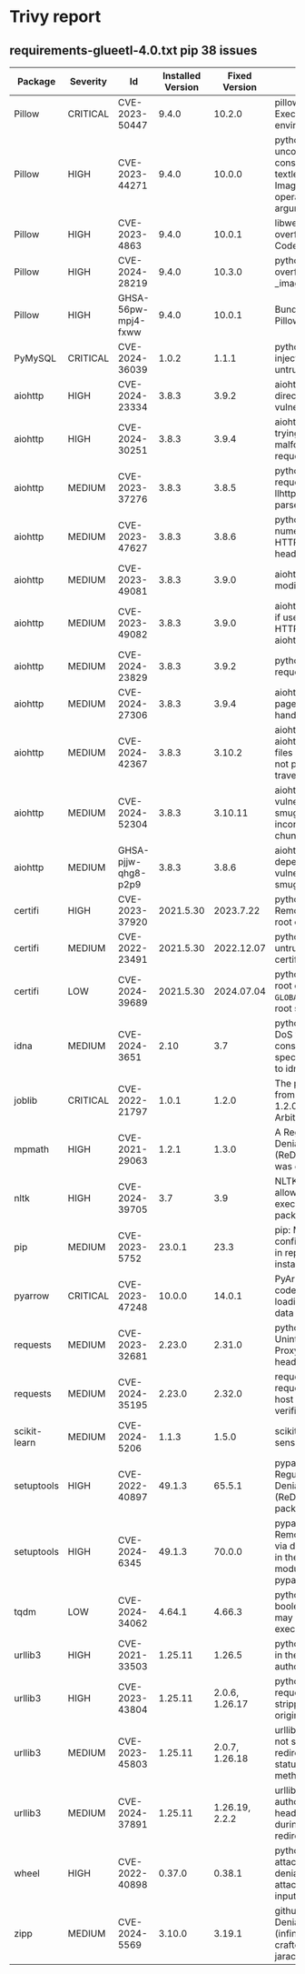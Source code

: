 # Trivy report

## requirements-glueetl-4.0.txt pip  38 issues


| Package |  Severity | Id | Installed Version  | Fixed Version | Title |
|---------|-----------|----|--------------------|---------------|--------|
| Pillow | CRITICAL | CVE-2023-50447 | 9.4.0 | 10.2.0  | pillow: Arbitrary Code Execution via the environment parameter |
| Pillow | HIGH | CVE-2023-44271 | 9.4.0 | 10.0.0  | python-pillow: uncontrolled resource consumption when textlength in an ImageDraw instance operates on a long text argument |
| Pillow | HIGH | CVE-2023-4863 | 9.4.0 | 10.0.1  | libwebp: Heap buffer overflow in WebP Codec |
| Pillow | HIGH | CVE-2024-28219 | 9.4.0 | 10.3.0  | python-pillow: buffer overflow in _imagingcms.c |
| Pillow | HIGH | GHSA-56pw-mpj4-fxww | 9.4.0 | 10.0.1  | Bundled libwebp in Pillow vulnerable |
| PyMySQL | CRITICAL | CVE-2024-36039 | 1.0.2 | 1.1.1  | python-pymysql: SQL injection if used with untrusted JSON input |
| aiohttp | HIGH | CVE-2024-23334 | 3.8.3 | 3.9.2  | aiohttp: follow_symlinks directory traversal vulnerability |
| aiohttp | HIGH | CVE-2024-30251 | 3.8.3 | 3.9.4  | aiohttp: DoS when trying to parse malformed POST requests |
| aiohttp | MEDIUM | CVE-2023-37276 | 3.8.3 | 3.8.5  | python-aiohttp: HTTP request smuggling via llhttp HTTP request parser |
| aiohttp | MEDIUM | CVE-2023-47627 | 3.8.3 | 3.8.6  | python-aiohttp: numerous issues in HTTP parser with header parsing |
| aiohttp | MEDIUM | CVE-2023-49081 | 3.8.3 | 3.9.0  | aiohttp: HTTP request modification |
| aiohttp | MEDIUM | CVE-2023-49082 | 3.8.3 | 3.9.0  | aiohttp: CRLF injection if user controls the HTTP method using aiohttp client |
| aiohttp | MEDIUM | CVE-2024-23829 | 3.8.3 | 3.9.2  | python-aiohttp: http request smuggling |
| aiohttp | MEDIUM | CVE-2024-27306 | 3.8.3 | 3.9.4  | aiohttp: XSS on index pages for static file handling |
| aiohttp | MEDIUM | CVE-2024-42367 | 3.8.3 | 3.10.2  | aiohttp: python-aiohttp: Compressed files as symlinks are not protected from path traversal |
| aiohttp | MEDIUM | CVE-2024-52304 | 3.8.3 | 3.10.11  | aiohttp: aiohttp vulnerable to request smuggling due to incorrect parsing of chunk extensions |
| aiohttp | MEDIUM | GHSA-pjjw-qhg8-p2p9 | 3.8.3 | 3.8.6  | aiohttp has vulnerable dependency that is vulnerable to request smuggling |
| certifi | HIGH | CVE-2023-37920 | 2021.5.30 | 2023.7.22  | python-certifi: Removal of e-Tugra root certificate |
| certifi | MEDIUM | CVE-2022-23491 | 2021.5.30 | 2022.12.07  | python-certifi: untrusted root certificates |
| certifi | LOW | CVE-2024-39689 | 2021.5.30 | 2024.07.04  | python-certifi: Remove root certificates from `GLOBALTRUST` from the root store |
| idna | MEDIUM | CVE-2024-3651 | 2.10 | 3.7  | python-idna: potential DoS via resource consumption via specially crafted inputs to idna.encode() |
| joblib | CRITICAL | CVE-2022-21797 | 1.0.1 | 1.2.0  | The package joblib from 0 and before 1.2.0 are vulnerable to Arbitrary ... |
| mpmath | HIGH | CVE-2021-29063 | 1.2.1 | 1.3.0  | A Regular Expression Denial of Service (ReDOS) vulnerability was disco ... |
| nltk | HIGH | CVE-2024-39705 | 3.7 | 3.9  | NLTK through 3.8.1 allows remote code execution if untrusted packages  ... |
| pip | MEDIUM | CVE-2023-5752 | 23.0.1 | 23.3  | pip: Mercurial configuration injectable in repo revision when installing via pip |
| pyarrow | CRITICAL | CVE-2023-47248 | 10.0.0 | 14.0.1  | PyArrow: Arbitrary code execution when loading a malicious data file |
| requests | MEDIUM | CVE-2023-32681 | 2.23.0 | 2.31.0  | python-requests: Unintended leak of Proxy-Authorization header |
| requests | MEDIUM | CVE-2024-35195 | 2.23.0 | 2.32.0  | requests: subsequent requests to the same host ignore cert verification |
| scikit-learn | MEDIUM | CVE-2024-5206 | 1.1.3 | 1.5.0  | scikit-learn: Possible sensitive data leak |
| setuptools | HIGH | CVE-2022-40897 | 49.1.3 | 65.5.1  | pypa-setuptools: Regular Expression Denial of Service (ReDoS) in package_index.py |
| setuptools | HIGH | CVE-2024-6345 | 49.1.3 | 70.0.0  | pypa/setuptools: Remote code execution via download functions in the package_index module in pypa/setuptools |
| tqdm | LOW | CVE-2024-34062 | 4.64.1 | 4.66.3  | python-tqdm: non-boolean CLI arguments may lead to local code execution |
| urllib3 | HIGH | CVE-2021-33503 | 1.25.11 | 1.26.5  | python-urllib3: ReDoS in the parsing of authority part of URL |
| urllib3 | HIGH | CVE-2023-43804 | 1.25.11 | 2.0.6, 1.26.17  | python-urllib3: Cookie request header isn&#39;t stripped during cross-origin redirects |
| urllib3 | MEDIUM | CVE-2023-45803 | 1.25.11 | 2.0.7, 1.26.18  | urllib3: Request body not stripped after redirect from 303 status changes request method to GET |
| urllib3 | MEDIUM | CVE-2024-37891 | 1.25.11 | 1.26.19, 2.2.2  | urllib3: proxy-authorization request header is not stripped during cross-origin redirects |
| wheel | HIGH | CVE-2022-40898 | 0.37.0 | 0.38.1  | python-wheel: remote attackers can cause denial of service via attacker controlled input to wheel cli |
| zipp | MEDIUM | CVE-2024-5569 | 3.10.0 | 3.19.1  | github.com/jaraco/zipp: Denial of Service (infinite loop) via crafted zip file in jaraco/zipp |
